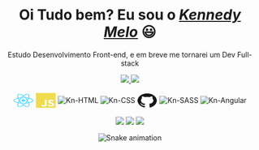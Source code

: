 <div>
  <h1 align="center">Oi Tudo bem? Eu sou o <a href="https://www.linkedin.com/in/knnme/" target="_blank"><i>Kennedy Melo</i></a> 😃️</h1>
  <p align="center">Estudo Desenvolvimento Front-end, e em breve me tornarei um Dev Full-stack </p 
</div>

<div align="center">
  <a href="https://github.com/knnme">
    <img height="150em" src="https://github-readme-stats.vercel.app/api?username=knnme&count_private=true&include_all_commits=true&show_icons=true&theme=dracula&hide_border=false&show_owner=true"/>
    <img height="150em" src="https://github-readme-stats.vercel.app/api/top-langs/?username=knnme&theme=dracula&hide_border=false&&layout=compact"/>
  </a>
</div>

<div align="center" valign="top"><br>
  <img align="center" alt="React" height="30" width="40" src="https://raw.githubusercontent.com/devicons/devicon/master/icons/react/react-original.svg">
  <img align="center" alt="Js" height="30" width="40" src="https://raw.githubusercontent.com/devicons/devicon/master/icons/javascript/javascript-plain.svg">
  <img align="center" alt="Kn-HTML" height="30" widht="40" src="https://cdn.jsdelivr.net/gh/devicons/devicon/icons/html5/html5-plain.svg" />
  <img align="center" alt="Kn-CSS" height="30" widht="40" src="https://cdn.jsdelivr.net/gh/devicons/devicon/icons/css3/css3-plain.svg" />
  <img align="center" alt="github" height="30" width="40" src="https://raw.githubusercontent.com/devicons/devicon/master/icons/github/github-original.svg">
  <img align="center" alt="Kn-SASS" height="30" widht="40" src="https://cdn.jsdelivr.net/gh/devicons/devicon/icons/sass/sass-original.svg" />
  <img align="center" alt="Kn-Angular" height="30" widht="40" src="https://cdn.jsdelivr.net/gh/devicons/devicon/icons/angularjs/angularjs-original.svg" />
</div><br>

<div align="center">
  <a href="https://www.instagram.com/knn.me/" target="_blank"><img src="https://img.shields.io/badge/-Instagram-%23E4405F?style=for-the-badge&logo=instagram&logoColor=white" target="_blank"></a>
  <a href="https://www.linkedin.com/in/knnme/" target="_blank"><img src="https://img.shields.io/badge/-LinkedIn-%230077B5?style=for-the-badge&logo=linkedin&logoColor=white" target="_blank"></a> 
  <a href="mailto:kennedymelolp@gmail.com"><img src="https://img.shields.io/badge/-Gmail-%23333?style=for-the-badge&logo=gmail&logoColor=white" target="_blank"></a>
</div>

<div align="center">
  
  ![Snake animation](https://github.com/knnme/knnme/blob/output/github-contribution-grid-snake.svg)
  
</div>
